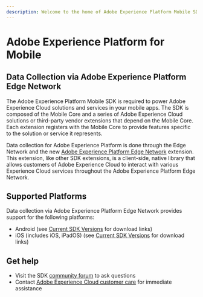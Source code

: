 ```yaml
---
description: Welcome to the home of Adobe Experience Platform Mobile SDK documentation.
---
```


# Adobe Experience Platform for Mobile

## Data Collection via Adobe Experience Platform Edge Network

The Adobe Experience Platform Mobile SDK is required to power Adobe Experience Cloud solutions and services in your mobile apps. The SDK is composed of the Mobile Core and a series of Adobe Experience Cloud solutions or third-party vendor extensions that depend on the Mobile Core. Each extension registers with the Mobile Core to provide features specific to the solution or service it represents.

Data collection for Adobe Experience Platform is done through the Edge Network and the new [Adobe Experience Platform Edge Network]() extension. This extension, like other SDK extensions, is a client-side, native library that allows customers of Adobe Experience Cloud to interact with various Experience Cloud services throughout the Adobe Experience Platform Edge Network.

## Supported Platforms

Data collection via Adobe Experience Platform Edge Network provides support for the following platforms:

* Android \(see [Current SDK Versions](https://aep-sdks.gitbook.io/docs/resources/upgrading-to-aep/current-sdk-versions) for download links\)
* iOS \(includes iOS, iPadOS\) \(see [Current SDK Versions](https://aep-sdks.gitbook.io/docs/resources/upgrading-to-aep/current-sdk-versions) for download links\)

## Get help

* Visit the SDK [community forum](https://forums.adobe.com/community/experience-cloud/platform/launch/sdk) to ask questions
* Contact [Adobe Experience Cloud customer care](https://helpx.adobe.com/contact/enterprise-support.ec.html) for immediate assistance

